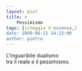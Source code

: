 ```yaml
---
layout: post
title: >
    Pessimismo
tags: [scheggia d'essenza,]
date: 2009-06-21 14:23:00
author: pietro
---
```

L'inguaribile dualismo<br/>tra il reale e il pessimismo.

